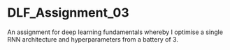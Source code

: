 # DLF_Assignment_03
An assignment for deep learning fundamentals whereby I optimise a single RNN architecture and hyperparameters from a battery of 3.